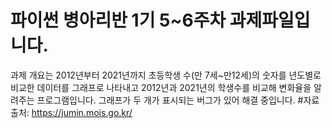 # 파이썬 병아리반 1기 5~6주차 과제파일입니다.
과제 개요는 2012년부터 2021년까지 초등학생 수(만 7세~만12세)의 숫자를 년도별로 비교한 데이터를 그래프로 나타내고
2012년과 2021년의 학생수를 비교해 변화율을 알려주는 프로그램입니다.
그래프가 두 개가 표시되는 버그가 있어 해결 중입니다.
#자료출처: https://jumin.mois.go.kr/
